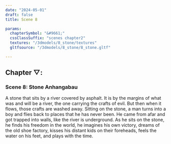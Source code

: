```yaml
---
date: "2024-05-01"
draft: false
title: Scene 8

params:
  chapterSymbol: "&#9661;"
  cssClassSuffix: "scenes chapter2"
  textures: "/3dmodels/8_stone/textures"
  gltfsource: "/3dmodels/8_stone/8_stone.gltf"

---
```

## Chapter &#9661;:
### Scene 8: Stone Anhangabau
<canvas id="c"></canvas>

A stone that sits by a river covered by asphalt. It is by the margins of what was and will be a river, the one carrying the crafts of evil. But then when it flows, those crafts are washed away. Sitting on the stone, a man turns into a boy and flies back to places that he has never been. He came from afar and got trapped into walls, like the river is underground. As he sits on the stone, he finds his freedom in the world, he imagines his own victory, dreams of the old shoe factory, kisses his distant kids on their foreheads, feels the water on his feet, and plays with the time.

